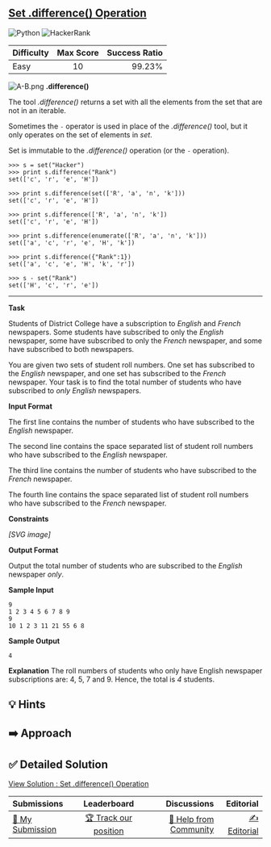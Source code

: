 ## [Set .difference() Operation](https://www.hackerrank.com/challenges/py-set-difference-operation)

![Python](https://img.shields.io/badge/python-3670A0?style=for-the-badge&logo=python&logoColor=ffdd54) ![HackerRank](https://img.shields.io/badge/-Hackerrank-2EC866?style=for-the-badge&logo=HackerRank&logoColor=white)

| Difficulty | Max Score | Success Ratio |
| :--------- | :-------: | ------------: |
| Easy       |    10     |        99.23% |

![](https://s3.amazonaws.com/hr-challenge-images/9420/1437904659-11e4bef847-A-B.png "A-B.png")
**.difference()**  
 


The tool *.difference()* returns a set with all the elements from the set that are not in an iterable.  

Sometimes the `-` operator is used in place of the *.difference()* tool, but it only operates on the set of elements in *set*.  

Set is immutable to the *.difference()* operation (or the `-` operation).



```
>>> s = set("Hacker")
>>> print s.difference("Rank")
set(['c', 'r', 'e', 'H'])

>>> print s.difference(set(['R', 'a', 'n', 'k']))
set(['c', 'r', 'e', 'H'])

>>> print s.difference(['R', 'a', 'n', 'k'])
set(['c', 'r', 'e', 'H'])

>>> print s.difference(enumerate(['R', 'a', 'n', 'k']))
set(['a', 'c', 'r', 'e', 'H', 'k'])

>>> print s.difference({"Rank":1})
set(['a', 'c', 'e', 'H', 'k', 'r'])

>>> s - set("Rank")
set(['H', 'c', 'r', 'e'])

```



---


**Task**  
 


Students of District College have a subscription to *English* and *French* newspapers. Some students have subscribed to only the *English* newspaper, some have subscribed to only the *French* newspaper, and some have subscribed to both newspapers.


You are given two sets of student roll numbers. One set has subscribed to the *English* newspaper, and one set has subscribed to the *French* newspaper. Your task is to find the total number of students who have subscribed to *only English* newspapers.

**Input Format**

The first line contains the number of students who have subscribed to the *English* newspaper.   

The second line contains the space separated list of student roll numbers who have subscribed to the *English* newspaper.  

The third line contains the number of students who have subscribed to the *French* newspaper.   

The fourth line contains the space separated list of student roll numbers who have subscribed to the *French* newspaper.


**Constraints**


 *[SVG image]* 

**Output Format**

Output the total number of students who are subscribed to the *English* newspaper *only*. 

**Sample Input**


```
9
1 2 3 4 5 6 7 8 9
9
10 1 2 3 11 21 55 6 8

```
**Sample Output**


```
4

```
**Explanation**
The roll numbers of students who only have English newspaper subscriptions are:
 4, 5, 7 and 9.
Hence, the total is *4* students.


## 💡 Hints 

## ➡️ Approach 

## ✅ Detailed Solution
[View Solution : Set .difference() Operation](./set_difference_operation.py)

| Submissions                                                                                      |                                              Leaderboard                                              |                                                                                      Discussions |                                                                                  Editorial |
| :----------------------------------------------------------------------------------------------- | :---------------------------------------------------------------------------------------------------: | -----------------------------------------------------------------------------------------------: | -----------------------------------------------------------------------------------------: |
| [📝 My Submission](https://www.hackerrank.com/challenges/py-set-difference-operation/submissions) | [🏆 Track our position](https://www.hackerrank.com/challenges/py-set-difference-operation/leaderboard) | [🤔 Help from Community](https://www.hackerrank.com/challenges/py-set-difference-operation/forum) | [✍️ Editorial](https://www.hackerrank.com/challenges/py-set-difference-operation/editorial) |

